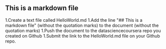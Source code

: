 ## This is a markdown file


1.Create a text file called HelloWorld.md
1.Add the line "## This is a markdown file" (without the quotation marks) to the document (without the quotation marks)
1.Push the document to the datasciencecoursera repo you created on Github
1.Submit the link to the HelloWorld.md file on your Github repo. 
